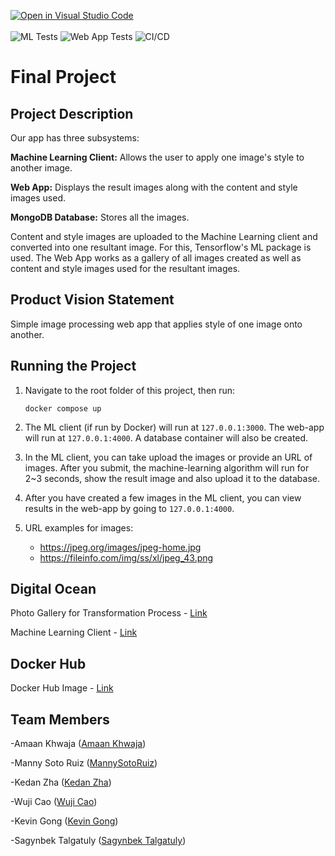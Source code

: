 [![Open in Visual Studio Code](https://classroom.github.com/assets/open-in-vscode-c66648af7eb3fe8bc4f294546bfd86ef473780cde1dea487d3c4ff354943c9ae.svg)](https://classroom.github.com/online_ide?assignment_repo_id=9565447&assignment_repo_type=AssignmentRepo)
<br />
<br />
![ML Tests](https://github.com/software-students-fall2022/final-project-project5-team5/actions/workflows/ml-tests.yaml/badge.svg)
![Web App Tests](https://github.com/software-students-fall2022/final-project-project5-team5/actions/workflows/web-app-tests.yaml/badge.svg)
![CI/CD](https://github.com/software-students-fall2022/final-project-project5-team5/actions/workflows/docker-image.yml/badge.svg)

# Final Project
## Project Description

Our app has three subsystems:

**Machine Learning Client:** Allows the user to apply one image's style to another image.

**Web App:** Displays the result images along with the content and style images used.

**MongoDB Database:** Stores all the images.

Content and style images are uploaded to the Machine Learning client and converted into one resultant image. For this, Tensorflow's ML package is used. The Web App works as a gallery of all images created as well as content and style images used for the resultant images.


## Product Vision Statement
Simple image processing web app that applies style of one image onto another.


## Running the Project
1. Navigate to the root folder of this project, then run:
   ```
   docker compose up
   ```
   
2. The ML client (if run by Docker) will run at `127.0.0.1:3000`. The web-app will run at `127.0.0.1:4000`. A database container will also be created.
   
3. In the ML client, you can take upload the images or provide an URL of images. After you submit, the machine-learning algorithm will run for 2~3 seconds, show the result image and also upload it to the database.

4. After you have created a few images in the ML client, you can view results in the web-app by going to `127.0.0.1:4000`.

5. URL examples for images:
      - https://jpeg.org/images/jpeg-home.jpg
      - https://fileinfo.com/img/ss/xl/jpeg_43.png


## Digital Ocean

Photo Gallery for Transformation Process - [Link](https://gallaryweb-eqfms.ondigitalocean.app/)

Machine Learning Client - [Link](https://transformationprocess-ohmxo.ondigitalocean.app/)


## Docker Hub

Docker Hub Image - [Link](https://hub.docker.com/repository/docker/zackdan/project5-team5-deploy)


## Team Members

-Amaan Khwaja ([Amaan Khwaja](https://github.com/Amaanmkhwaja))

-Manny Soto Ruiz ([MannySotoRuiz](https://github.com/MannySotoRuiz))

-Kedan Zha ([Kedan Zha](https://github.com/Zackdan0227))

-Wuji Cao ([Wuji Cao](https://github.com/cwj2099))

-Kevin Gong ([Kevin Gong](https://github.com/kxg202))

-Sagynbek Talgatuly ([Sagynbek Talgatuly](https://github.com/sagynbek001))
